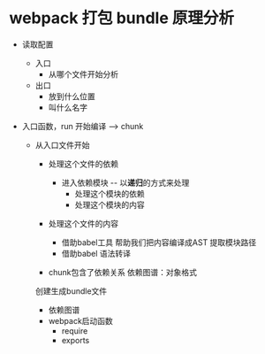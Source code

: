 # webpack 打包 bundle 原理分析

- 读取配置
  - 入口
    - 从哪个文件开始分析
  - 出口
    - 放到什么位置
    - 叫什么名字

- 入口函数，run 开始编译 --> chunk

  - 从入口文件开始

    - 处理这个文件的依赖

      - 进入依赖模块 -- 以**递归**的方式来处理
        - 处理这个模块的依赖
        - 处理这个模块的内容

    - 处理这个文件的内容

      - 借助babel工具 帮助我们把内容编译成AST 提取模块路径
      - 借助babel 语法转译

    - chunk包含了依赖关系 依赖图谱：对象格式

      

      

      

      

    创建生成bundle文件

    - 依赖图谱
    - webpack启动函数 
      - require
      - exports







